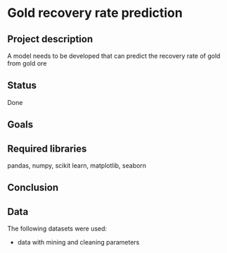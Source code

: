 # Gold recovery rate prediction
## Project description
A model needs to be developed that can predict the recovery rate of gold from gold ore
## Status
Done
## Goals
## Required libraries
pandas, numpy, scikit learn, matplotlib, seaborn
## Conclusion
## Data
The following datasets were used:
* data with mining and cleaning parameters
